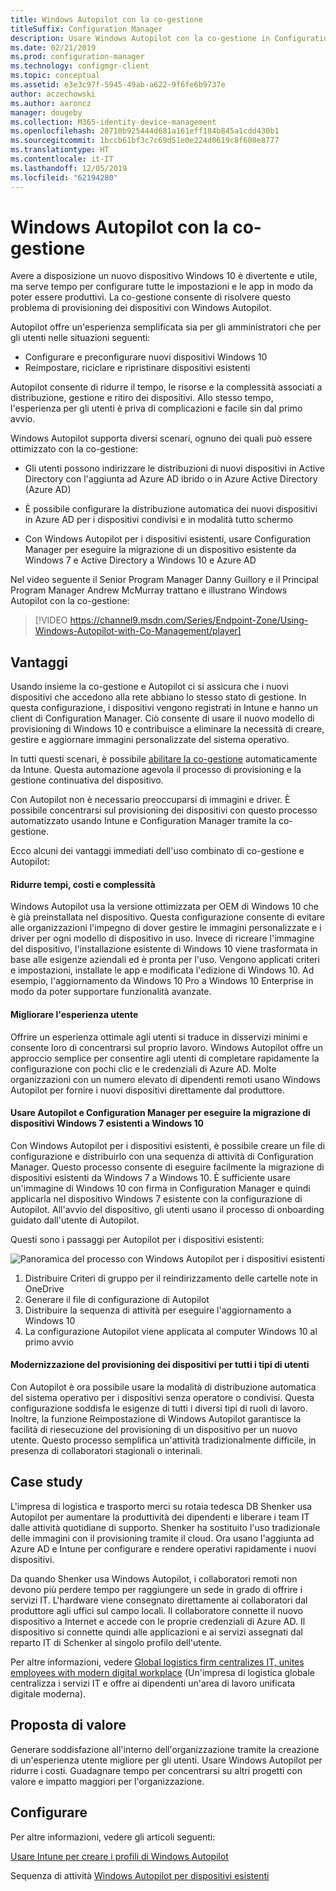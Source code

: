 ```yaml
---
title: Windows Autopilot con la co-gestione
titleSuffix: Configuration Manager
description: Usare Windows Autopilot con la co-gestione in Configuration Manager per semplificare la configurazione di nuovi dispositivi Windows 10.
ms.date: 02/21/2019
ms.prod: configuration-manager
ms.technology: configmgr-client
ms.topic: conceptual
ms.assetid: e3e3c97f-5945-49ab-a622-9f6fe6b9737e
author: aczechowski
ms.author: aaroncz
manager: dougeby
ms.collection: M365-identity-device-management
ms.openlocfilehash: 28710b925444d681a161eff184b845a1cdd430b1
ms.sourcegitcommit: 1bccb61bf3c7c69d51e0e224d0619c8f608e8777
ms.translationtype: HT
ms.contentlocale: it-IT
ms.lasthandoff: 12/05/2019
ms.locfileid: "62194280"
---
```

# <a name="windows-autopilot-with-co-management"></a>Windows Autopilot con la co-gestione

Avere a disposizione un nuovo dispositivo Windows 10 è divertente e utile, ma serve tempo per configurare tutte le impostazioni e le app in modo da poter essere produttivi. La co-gestione consente di risolvere questo problema di provisioning dei dispositivi con Windows Autopilot.

Autopilot offre un'esperienza semplificata sia per gli amministratori che per gli utenti nelle situazioni seguenti:
- Configurare e preconfigurare nuovi dispositivi Windows 10  
- Reimpostare, riciclare e ripristinare dispositivi esistenti  

Autopilot consente di ridurre il tempo, le risorse e la complessità associati a distribuzione, gestione e ritiro dei dispositivi. Allo stesso tempo, l'esperienza per gli utenti è priva di complicazioni e facile sin dal primo avvio.

Windows Autopilot supporta diversi scenari, ognuno dei quali può essere ottimizzato con la co-gestione:

- Gli utenti possono indirizzare le distribuzioni di nuovi dispositivi in Active Directory con l'aggiunta ad Azure AD ibrido o in Azure Active Directory (Azure AD)  

- È possibile configurare la distribuzione automatica dei nuovi dispositivi in Azure AD per i dispositivi condivisi e in modalità tutto schermo  

- Con Windows Autopilot per i dispositivi esistenti, usare Configuration Manager per eseguire la migrazione di un dispositivo esistente da Windows 7 e Active Directory a Windows 10 e Azure AD  

Nel video seguente il Senior Program Manager Danny Guillory e il Principal Program Manager Andrew McMurray trattano e illustrano Windows Autopilot con la co-gestione:

> [!VIDEO https://channel9.msdn.com/Series/Endpoint-Zone/Using-Windows-Autopilot-with-Co-Management/player]



## <a name="benefits"></a>Vantaggi

Usando insieme la co-gestione e Autopilot ci si assicura che i nuovi dispositivi che accedono alla rete abbiano lo stesso stato di gestione. In questa configurazione, i dispositivi vengono registrati in Intune e hanno un client di Configuration Manager.  Ciò consente di usare il nuovo modello di provisioning di Windows 10 e contribuisce a eliminare la necessità di creare, gestire e aggiornare immagini personalizzate del sistema operativo. 

In tutti questi scenari, è possibile [abilitare la co-gestione](/sccm/comanage/how-to-prepare-win10) automaticamente da Intune. Questa automazione agevola il processo di provisioning e la gestione continuativa del dispositivo.

Con Autopilot non è necessario preoccuparsi di immagini e driver. È possibile concentrarsi sul provisioning dei dispositivi con questo processo automatizzato usando Intune e Configuration Manager tramite la co-gestione.


Ecco alcuni dei vantaggi immediati dell'uso combinato di co-gestione e Autopilot:

#### <a name="reduce-time-costs-and-complexity"></a>Ridurre tempi, costi e complessità
Windows Autopilot usa la versione ottimizzata per OEM di Windows 10 che è già preinstallata nel dispositivo. Questa configurazione consente di evitare alle organizzazioni l'impegno di dover gestire le immagini personalizzate e i driver per ogni modello di dispositivo in uso. Invece di ricreare l'immagine del dispositivo, l'installazione esistente di Windows 10 viene trasformata in base alle esigenze aziendali ed è pronta per l'uso. Vengono applicati criteri e impostazioni, installate le app e modificata l'edizione di Windows 10. Ad esempio, l'aggiornamento da Windows 10 Pro a Windows 10 Enterprise in modo da poter supportare funzionalità avanzate.

#### <a name="improve-the-user-experience"></a>Migliorare l'esperienza utente
Offrire un esperienza ottimale agli utenti si traduce in disservizi minimi e consente loro di concentrarsi sul proprio lavoro. Windows Autopilot offre un approccio semplice per consentire agli utenti di completare rapidamente la configurazione con pochi clic e le credenziali di Azure AD. Molte organizzazioni con un numero elevato di dipendenti remoti usano Windows Autopilot per fornire i nuovi dispositivi direttamente dal produttore.

#### <a name="use-autopilot-and-configuration-manager-to-migrate-existing-windows-7-devices-to-windows-10"></a>Usare Autopilot e Configuration Manager per eseguire la migrazione di dispositivi Windows 7 esistenti a Windows 10
Con Windows Autopilot per i dispositivi esistenti, è possibile creare un file di configurazione e distribuirlo con una sequenza di attività di Configuration Manager. Questo processo consente di eseguire facilmente la migrazione di dispositivi esistenti da Windows 7 a Windows 10. È sufficiente usare un'immagine di Windows 10 con firma in Configuration Manager e quindi applicarla nel dispositivo Windows 7 esistente con la configurazione di Autopilot. All'avvio del dispositivo, gli utenti usano il processo di onboarding guidato dall'utente di Autopilot.

Questi sono i passaggi per Autopilot per i dispositivi esistenti:

![Panoramica del processo con Windows Autopilot per i dispositivi esistenti](media/autopilot-for-existing-devices.png)

1. Distribuire Criteri di gruppo per il reindirizzamento delle cartelle note in OneDrive
2. Generare il file di configurazione di Autopilot
3. Distribuire la sequenza di attività per eseguire l'aggiornamento a Windows 10
4. La configurazione Autopilot viene applicata al computer Windows 10 al primo avvio

#### <a name="modernizing-device-provisioning-for-all-types-of-workers"></a>Modernizzazione del provisioning dei dispositivi per tutti i tipi di utenti
Con Autopilot è ora possibile usare la modalità di distribuzione automatica del sistema operativo per i dispositivi senza operatore o condivisi. Questa configurazione soddisfa le esigenze di tutti i diversi tipi di ruoli di lavoro. Inoltre, la funzione Reimpostazione di Windows Autopilot garantisce la facilità di riesecuzione del provisioning di un dispositivo per un nuovo utente. Questo processo semplifica un'attività tradizionalmente difficile, in presenza di collaboratori stagionali o interinali. 



## <a name="case-study"></a>Case study

L'impresa di logistica e trasporto merci su rotaia tedesca DB Shenker usa Autopilot per aumentare la produttività dei dipendenti e liberare i team IT dalle attività quotidiane di supporto. Shenker ha sostituito l'uso tradizionale delle immagini con il provisioning tramite il cloud. Ora usano l'aggiunta ad Azure AD e Intune per configurare e rendere operativi rapidamente i nuovi dispositivi. 

Da quando Shenker usa Windows Autopilot, i collaboratori remoti non devono più perdere tempo per raggiungere un sede in grado di offrire i servizi IT. L'hardware viene consegnato direttamente ai collaboratori dal produttore agli uffici sul campo locali. Il collaboratore connette il nuovo dispositivo a Internet e accede con le proprie credenziali di Azure AD. Il dispositivo si connette quindi alle applicazioni e ai servizi assegnati dal reparto IT di Schenker al singolo profilo dell'utente.

Per altre informazioni, vedere [Global logistics firm centralizes IT, unites employees with modern digital workplace](https://customers.microsoft.com/story/db-schenker-travel-transportation-windows-10) (Un'impresa di logistica globale centralizza i servizi IT e offre ai dipendenti un'area di lavoro unificata digitale moderna).



## <a name="value-proposition"></a>Proposta di valore

Generare soddisfazione all'interno dell'organizzazione tramite la creazione di un'esperienza utente migliore per gli utenti. Usare Windows Autopilot per ridurre i costi. Guadagnare tempo per concentrarsi su altri progetti con valore e impatto maggiori per l'organizzazione.



## <a name="configure"></a>Configurare

Per altre informazioni, vedere gli articoli seguenti:

[Usare Intune per creare i profili di Windows Autopilot](https://docs.microsoft.com/intune/enrollment-autopilot)

Sequenza di attività [Windows Autopilot per dispositivi esistenti](/sccm/osd/deploy-use/windows-autopilot-for-existing-devices)

